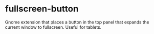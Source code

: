 # fullscreen-button
Gnome extension that places a button in the top panel that expands the current window to fullscreen. Useful for tablets.
